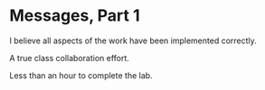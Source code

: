 # Messages, Part 1

I believe all aspects of the work have been implemented correctly.

A true class collaboration effort.

Less than an hour to complete the lab.